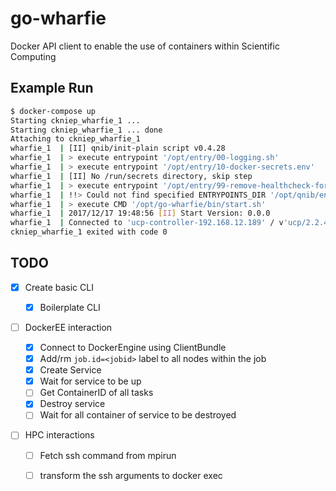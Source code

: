 # go-wharfie
Docker API client to enable the use of containers within Scientific Computing


## Example Run

```bash
$ docker-compose up
Starting ckniep_wharfie_1 ...
Starting ckniep_wharfie_1 ... done
Attaching to ckniep_wharfie_1
wharfie_1  | [II] qnib/init-plain script v0.4.28
wharfie_1  | > execute entrypoint '/opt/entry/00-logging.sh'
wharfie_1  | > execute entrypoint '/opt/entry/10-docker-secrets.env'
wharfie_1  | [II] No /run/secrets directory, skip step
wharfie_1  | > execute entrypoint '/opt/entry/99-remove-healthcheck-force.sh'
wharfie_1  | !!> Could not find specified ENTRYPOINTS_DIR '/opt/qnib/entry/'
wharfie_1  | > execute CMD '/opt/go-wharfie/bin/start.sh'
wharfie_1  | 2017/12/17 19:48:56 [II] Start Version: 0.0.0
wharfie_1  | Connected to 'ucp-controller-192.168.12.189' / v'ucp/2.2.4' (SWARM: active)
ckniep_wharfie_1 exited with code 0
```

## TODO

- [X] Create basic CLI

    - [X] Boilerplate CLI

- [ ] DockerEE interaction

    - [X] Connect to DockerEngine using ClientBundle
    - [X] Add/rm `job.id=<jobid>` label to all nodes within the job
    - [X] Create Service
    - [X] Wait for service to be up
    - [ ] Get ContainerID of all tasks
    - [X] Destroy service
    - [ ] Wait for all container of service to be destroyed

- [ ] HPC interactions

    - [ ] Fetch ssh command from mpirun
    - [ ] transform the ssh arguments to docker exec

